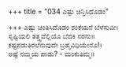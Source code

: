 +++
title = "034 ಎಷ್ಟು ಚಿನ್ತಿಸಿದೊಡಂ"

+++
ಎಷ್ಟು ಚಿಂತಿಸಿದೊಡಂ ಶಂಕೆಯನೆ ಬೆಳೆಸುವೀ।  
ಸೃಷ್ಟಿಯಲಿ ತತ್ತ್ವವೆಲ್ಲಿಯೊ ಬೆದಕಿ ನರನು॥  
ಕಷ್ಟಪಡುತಿರಲೆನುವುದೇ ಬ್ರಹ್ಮವಿಧಿಯೇನೊ!।  
ಅಷ್ಟೆ ನಮ್ಮಯ ಪಾಡು? - ಮಂಕುತಿಮ್ಮ॥  
